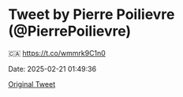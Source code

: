 # Tweet by Pierre Poilievre (@PierrePoilievre)

🇨🇦 https://t.co/wmmrk9C1n0

Date: 2025-02-21 01:49:36

[Original Tweet](https://x.com/PierrePoilievre/status/1892753509210030498)
